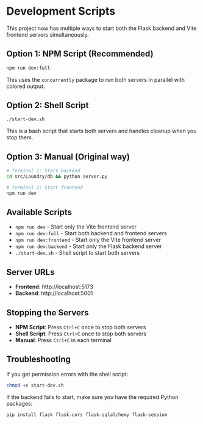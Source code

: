 # Development Scripts

This project now has multiple ways to start both the Flask backend and Vite frontend servers simultaneously.

## Option 1: NPM Script (Recommended)

```bash
npm run dev:full
```

This uses the `concurrently` package to run both servers in parallel with colored output.

## Option 2: Shell Script

```bash
./start-dev.sh
```

This is a bash script that starts both servers and handles cleanup when you stop them.

## Option 3: Manual (Original way)

```bash
# Terminal 1: Start backend
cd src/Laundry/db && python server.py

# Terminal 2: Start frontend
npm run dev
```

## Available Scripts

- `npm run dev` - Start only the Vite frontend server
- `npm run dev:full` - Start both backend and frontend servers
- `npm run dev:frontend` - Start only the Vite frontend server
- `npm run dev:backend` - Start only the Flask backend server
- `./start-dev.sh` - Shell script to start both servers

## Server URLs

- **Frontend**: http://localhost:5173
- **Backend**: http://localhost:5001

## Stopping the Servers

- **NPM Script**: Press `Ctrl+C` once to stop both servers
- **Shell Script**: Press `Ctrl+C` once to stop both servers
- **Manual**: Press `Ctrl+C` in each terminal

## Troubleshooting

If you get permission errors with the shell script:
```bash
chmod +x start-dev.sh
```

If the backend fails to start, make sure you have the required Python packages:
```bash
pip install flask flask-cors flask-sqlalchemy flask-session
``` 